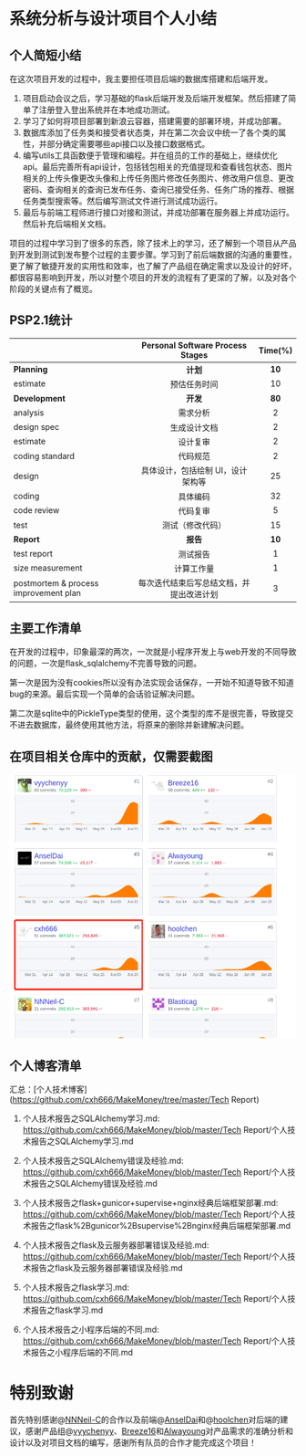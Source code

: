 # 系统分析与设计项目个人小结

## 个人简短小结

在这次项目开发的过程中，我主要担任项目后端的数据库搭建和后端开发。

1. 项目启动会议之后，学习基础的flask后端开发及后端开发框架。然后搭建了简单了注册登入登出系统并在本地成功测试。
2. 学习了如何将项目部署到新浪云容器，搭建需要的部署环境，并成功部署。
3. 数据库添加了任务类和接受者状态类，并在第二次会议中统一了各个类的属性，并部分确定需要哪些api接口以及接口数据格式。
4. 编写utils工具函数便于管理和编程。并在组员的工作的基础上，继续优化api。最后完善所有api设计，包括钱包相关的充值提现和查看钱包状态、图片相关的上传头像更改头像和上传任务图片修改任务图片、修改用户信息、更改密码、查询相关的查询已发布任务、查询已接受任务、任务广场的推荐、根据任务类型搜索等。然后编写测试文件进行测试成功运行。
5. 最后与前端工程师进行接口对接和测试，并成功部署在服务器上并成功运行。然后补充后端相关文档。

项目的过程中学习到了很多的东西，除了技术上的学习，还了解到一个项目从产品到开发到测试到发布整个过程的主要步骤。学习到了前后端数据的沟通的重要性，更了解了敏捷开发的实用性和效率，也了解了产品组在确定需求以及设计的好坏，都很容易影响到开发，所以对整个项目的开发的流程有了更深的了解，以及对各个阶段的关键点有了概览。

## PSP2.1统计

|                                       |     Personal Software Process Stages     | Time(%) |
| ------------------------------------- | :--------------------------------------: | :-----: |
| **Planning**                          |                 **计划**                 | **10**  |
| estimate                              |               预估任务时间               |   10    |
| **Development**                       |                 **开发**                 | **80**  |
| analysis                              |                 需求分析                 |    2    |
| design spec                           |               生成设计文档               |    2    |
| estimate                              |                 设计复审                 |    2    |
| coding standard                       |                 代码规范                 |    2    |
| design                                |    具体设计，包括绘制 UI，设计架构等     |   25    |
| coding                                |                 具体编码                 |   32    |
| code review                           |                 代码复审                 |    5    |
| test                                  |             测试（修改代码）             |   15    |
| **Report**                            |                 **报告**                 | **10**  |
| test report                           |                 测试报告                 |    1    |
| size measurement                      |                计算工作量                |    1    |
| postmortem & process improvement plan | 每次迭代结束后写总结文档，并提出改进计划 |    3    |


## 主要工作清单

在开发的过程中，印象最深的两次，一次就是小程序开发上与web开发的不同导致的问题，一次是flask_sqlalchemy不完善导致的问题。

第一次是因为没有cookies所以没有办法实现会话保存，一开始不知道导致不知道bug的来源。最后实现一个简单的会话验证解决问题。

第二次是sqlite中的PickleType类型的使用，这个类型的库不是很完善，导致提交不进去数据库，最终使用其他方法，将原来的删除并新建解决问题。

## 在项目相关仓库中的贡献，仅需要截图

![images](微信图片_20190630155528.png)

## 个人博客清单

汇总：[个人技术博客](https://github.com/cxh666/MakeMoney/tree/master/Tech Report)

1. 个人技术报告之SQLAlchemy学习.md: https://github.com/cxh666/MakeMoney/blob/master/Tech Report/个人技术报告之SQLAlchemy学习.md

2. 个人技术报告之SQLAlchemy错误及经验.md: https://github.com/cxh666/MakeMoney/blob/master/Tech Report/个人技术报告之SQLAlchemy错误及经验.md

3. 个人技术报告之flask+gunicor+supervise+nginx经典后端框架部署.md: https://github.com/cxh666/MakeMoney/blob/master/Tech Report/个人技术报告之flask%2Bgunicor%2Bsupervise%2Bnginx经典后端框架部署.md
4. 个人技术报告之flask及云服务器部署错误及经验.md: https://github.com/cxh666/MakeMoney/blob/master/Tech Report/个人技术报告之flask及云服务器部署错误及经验.md
5. 个人技术报告之flask学习.md: https://github.com/cxh666/MakeMoney/blob/master/Tech Report/个人技术报告之flask学习.md
6. 个人技术报告之小程序后端的不同.md: https://github.com/cxh666/MakeMoney/blob/master/Tech Report/个人技术报告之小程序后端的不同.md

# 特别致谢

首先特别感谢@[NNNeil-C](https://github.com/NNNeil-C)的合作以及前端@[AnselDai](https://github.com/AnselDai)和@[hoolchen](https://github.com/hoolchen)对后端的建议，感谢产品组@[vyychenyy](https://github.com/vyychenyy)、[Breeze16](https://github.com/Breeze16)和[Alwayoung](https://github.com/Alwayoung)对产品需求的准确分析和设计以及对项目文档的编写，感谢所有队员的合作才能完成这个项目！
